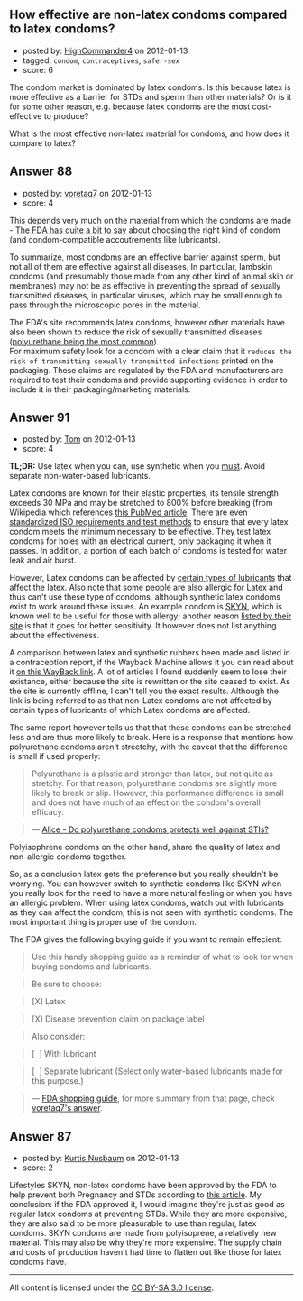 ## How effective are non-latex condoms compared to latex condoms?

- posted by: [HighCommander4](https://stackexchange.com/users/-1/146-highcommander4) on 2012-01-13
- tagged: `condom`, `contraceptives`, `safer-sex`
- score: 6

The condom market is dominated by latex condoms. Is this because latex is more effective as a barrier for STDs and sperm than other materials? Or is it for some other reason, e.g. because latex condoms are the most cost-effective to produce?

What is the most effective non-latex material for condoms, and how does it compare to latex?


## Answer 88

- posted by: [voretaq7](https://stackexchange.com/users/-1/50-voretaq7) on 2012-01-13
- score: 4

<p>This depends very much on the material from which the condoms are made - <a href="http://www.fda.gov/forconsumers/byaudience/forpatientadvocates/hivandaidsactivities/ucm126372.htm" rel="nofollow">The FDA has quite a bit to say</a> about choosing the right kind of condom (and condom-compatible accoutrements like lubricants).</p>

<p>To summarize, most condoms are an effective barrier against sperm, but not all of them are effective against all diseases.  In particular, lambskin condoms (and presumably those made from any other kind of animal skin or membranes) may not be as effective in preventing the spread of sexually transmitted diseases, in particular viruses, which may be small enough to pass through the microscopic pores in the material.</p>

<p>The FDA's site recommends latex condoms, however other materials have also been shown to reduce the risk of sexually transmitted diseases (<a href="http://en.wikipedia.org/wiki/Condom#Synthetic" rel="nofollow">polyurethane being the most common</a>).<br>
For maximum safety look for a condom with a clear claim that it <code>reduces the risk of transmitting sexually transmitted infections</code> printed on the packaging.  These claims are regulated by the FDA and manufacturers are required to test their condoms and provide supporting evidence in order to include it in their packaging/marketing materials.</p>



## Answer 91

- posted by: [Tom](https://stackexchange.com/users/-1/145-tom) on 2012-01-13
- score: 4

**TL;DR:** Use latex when you can, use synthetic when you [must](http://www.lifestyles.com/products/skyn/). Avoid separate non-water-based lubricants.

Latex condoms are known for their elastic properties, its tensile strength exceeds 30 MPa and may be stretched to 800% before breaking (from Wikipedia which references [this PubMed article](http://www.ncbi.nlm.nih.gov/pubmed/12264044). There are even [standardized ISO requirements and test methods](https://docs.google.com/viewer?a=v&q=cache:6N527TCAVD4J:211.67.52.20:8088/xitong/BZ%255C9429065.pdf+&hl=en&pid=bl&srcid=ADGEESim74fVBDeWAPIWTFd_2ngNUTYyQPKMB3ab7nGOyMJhOEvejgoOwVTFxJoJGYaSubhSa8yW-UUnaPU1US03QQw9R6o5FvKAiZGVeMRb6QJ3UTyobrI3EzQEfyPruvImR8kRFxMd&sig=AHIEtbSrmLZZze1juoVSZqSwNbxStfvssA) to ensure that every latex condom meets the minimum necessary to be effective. They test latex condoms for holes with an electrical current, only packaging it when it passes. In addition, a portion of each batch of condoms is tested for water leak and air burst.

However, Latex condoms can be affected by [certain types of lubricants](http://www.walnet.org/csis/med_research/oilstudy.html) that affect the latex. Also note that some people are also allergic for Latex and thus can't use these type of condoms, although synthetic latex condoms exist to work around these issues. An example condom is [SKYN](http://condomunity.com/polyisoprene-skyn-lifestyles-condoms/2008/11/21/), which is known well to be useful for those with allergy; another reason [listed by their site](http://www.lifestyles.com/products/skyn/) is that it goes for better sensitivity. It however does not list anything about the effectiveness.

A comparison between latex and synthetic rubbers been made and listed in a contraception report, if the Wayback Machine allows it you can read about it [on this WayBack link](http://web.archive.org/web/20060926035226/http://www.contraceptiononline.org/contrareport/article01.cfm?art=243). A lot of articles I found suddenly seem to lose their existance, either because the site is rewritten or the site ceased to exist. As the site is currently offline, I can't tell you the exact results. Although the link is being referred to as that non-Latex condoms are not affected by certain types of lubricants of which Latex condoms are affected.

The same report however tells us that that these condoms can be stretched less and are thus more likely to break. Here is a response that mentions how polyurethane condoms aren't strectchy, with the caveat that the difference is small if used properly:

> Polyurethane is a plastic and stronger than latex, but not quite as stretchy. For that reason, polyurethane condoms are slightly more likely to break or slip. However, this performance difference is small and does not have much of an effect on the condom's overall efficacy.

> &mdash; [Alice - Do polyurethane condoms protects well against STIs?](http://goaskalice.columbia.edu/do-polyurethane-condoms-protect-well-against-stis-latex)

Polyisophrene condoms on the other hand, share the quality of latex and non-allergic condoms together.

So, as a conclusion latex gets the preference but you really shouldn't be worrying. You can however switch to synthetic condoms like SKYN when you really look for the need to have a more natural feeling or when you have an allergic problem. When using latex condoms, watch out with lubricants as they can affect the condom; this is not seen with synthetic condoms. The most important thing is proper use of the condom.

The FDA gives the following buying guide if you want to remain effecient:

> Use this handy shopping guide as a reminder of what to look for when buying condoms and lubricants.

> Be sure to choose:

>[X] Latex

> [X] Disease prevention claim on package label

> Also consider:

> [ &nbsp;] With lubricant

> [ &nbsp;] Separate lubricant (Select only water-based lubricants made for this purpose.)

> &mdash; [FDA shopping guide](http://www.fda.gov/forconsumers/byaudience/forpatientadvocates/hivandaidsactivities/ucm126372.htm#shop), for more summary from that page, check [voretaq7's answer](http://sexuality.stackexchange.com/a/88/145).


## Answer 87

- posted by: [Kurtis Nusbaum](https://stackexchange.com/users/-1/39-kurtis-nusbaum) on 2012-01-13
- score: 2

<p>Lifestyles SKYN, non-latex condoms have been approved by the FDA to help prevent both Pregnancy and STDs according to <a href="http://contraception.about.com/od/malecondom/g/SKYN.htm" rel="nofollow">this article</a>. My conclusion: if the FDA approved it, I would imagine they're just as good as regular latex condoms at preventing STDs. While they are more expensive, they are also said to be more pleasurable to use than regular, latex condoms. SKYN condoms are made from polyisoprene, a relatively new material. This may also be why they're more expensive. The supply chain and costs of production haven't had time to flatten out like those for latex condoms have.</p>




---

All content is licensed under the [CC BY-SA 3.0 license](https://creativecommons.org/licenses/by-sa/3.0/).
